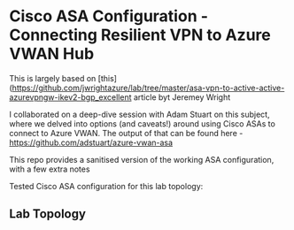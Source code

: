 # Cisco ASA Configuration - Connecting Resilient VPN to Azure VWAN Hub

This is largely based on [this](https://github.com/jwrightazure/lab/tree/master/asa-vpn-to-active-active-azurevpngw-ikev2-bgp_excellent article byt Jeremey Wright

I collaborated on a deep-dive session with Adam Stuart on this subject, where we delved into options (and caveats!) around using Cisco ASAs to connect to Azure VWAN. The output of that can be found here - https://github.com/adstuart/azure-vwan-asa

This repo provides a sanitised version of the working ASA configuration, with a few extra notes

Tested Cisco ASA configuration for this lab topology:

## Lab Topology
